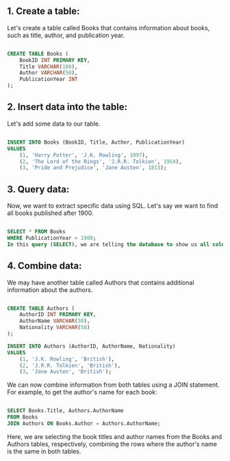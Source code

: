 ## 1. Create a table:
Let's create a table called Books that contains information about books, such as title, author, and publication year.

```sql

CREATE TABLE Books (
    BookID INT PRIMARY KEY,
    Title VARCHAR(100),
    Author VARCHAR(50),
    PublicationYear INT
);
```
## 2. Insert data into the table:
Let's add some data to our table.

```sql

INSERT INTO Books (BookID, Title, Author, PublicationYear)
VALUES 
    (1, 'Harry Potter', 'J.K. Rowling', 1997),
    (2, 'The Lord of the Rings', 'J.R.R. Tolkien', 1954),
    (3, 'Pride and Prejudice', 'Jane Austen', 1813);
```
## 3. Query data:
Now, we want to extract specific data using SQL. Let's say we want to find all books published after 1900.

```sql

SELECT * FROM Books
WHERE PublicationYear > 1900;
In this query (SELECT), we are telling the database to show us all columns (*) from the Books table where the publication year is greater than 1900.
```

## 4. Combine data:
We may have another table called Authors that contains additional information about the authors.

```sql

CREATE TABLE Authors (
    AuthorID INT PRIMARY KEY,
    AuthorName VARCHAR(50),
    Nationality VARCHAR(50)
);

INSERT INTO Authors (AuthorID, AuthorName, Nationality)
VALUES 
    (1, 'J.K. Rowling', 'British'),
    (2, 'J.R.R. Tolkien', 'British'),
    (3, 'Jane Austen', 'British');
```
We can now combine information from both tables using a JOIN statement. For example, to get the author's name for each book:

```sql

SELECT Books.Title, Authors.AuthorName
FROM Books
JOIN Authors ON Books.Author = Authors.AuthorName;
```
Here, we are selecting the book titles and author names from the Books and Authors tables, respectively, combining the rows where the author's name is the same in both tables.
